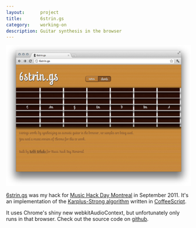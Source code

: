 ```yaml
---
layout:      project
title:       6strin.gs
category:    working-on
description: Guitar synthesis in the browser
---
```


<a href="http://6strin.gs">
  <img src="/img/6strings-screenshot-small.png" alt="6strin.gs" />
</a>


[6strin.gs][6strin.gs] was my hack for [Music Hack Day Montreal][mhd_montreal] in September 2011.
It's an implementation of the [Karplus-Strong algorithm][karplus] written in
[CoffeeScript][coffeescript].

It uses Chrome's shiny new webkitAudioContext, but unfortunately only runs in that
browser. Check out the source code on [github][repo].

[mhd_montreal]: http://boston.musichackday.org/2011/
[6strin.gs]:    http://6strin.gs
[coffeescript]: http://coffeescript.org
[karplus]:      http://en.wikipedia.org/wiki/Karplus%E2%80%93Strong_string_synthesis
[repo]:         https://github.com/robb/6strings
